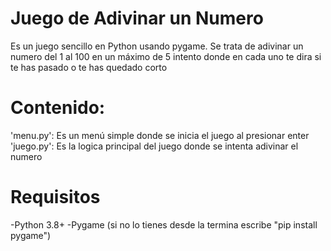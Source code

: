 
# Juego de Adivinar un Numero

  Es un juego sencillo en Python usando pygame.
  Se trata de adivinar un numero del 1 al 100 en un máximo de 5 intento donde en cada uno te dira si te has pasado o te has quedado corto


# Contenido:

  'menu.py':  Es un menú simple donde se inicia el juego al presionar enter
  'juego.py': Es la logica principal del juego donde se intenta adivinar el numero


# Requisitos

  -Python 3.8+
  -Pygame (si no lo tienes desde la termina escribe "pip install pygame")

  
  
